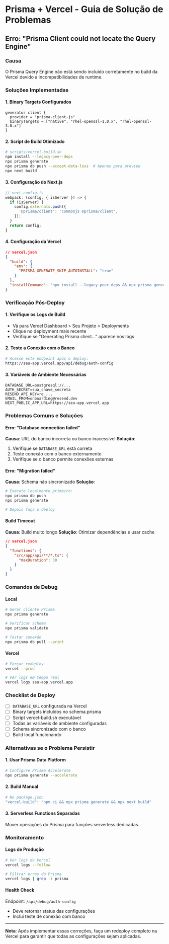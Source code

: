 # Prisma + Vercel - Guia de Solução de Problemas

## Erro: "Prisma Client could not locate the Query Engine"

### Causa
O Prisma Query Engine não está sendo incluído corretamente no build da Vercel devido a incompatibilidades de runtime.

### Soluções Implementadas

#### 1. Binary Targets Configurados
```prisma
generator client {
  provider = "prisma-client-js"
  binaryTargets = ["native", "rhel-openssl-1.0.x", "rhel-openssl-3.0.x"]
}
```

#### 2. Script de Build Otimizado
```bash
# scripts/vercel-build.sh
npm install --legacy-peer-deps
npx prisma generate
npx prisma db push --accept-data-loss  # Apenas para preview
npx next build
```

#### 3. Configuração do Next.js
```typescript
// next.config.ts
webpack: (config, { isServer }) => {
  if (isServer) {
    config.externals.push({
      '@prisma/client': 'commonjs @prisma/client',
    });
  }
  return config;
}
```

#### 4. Configuração da Vercel
```json
// vercel.json
{
  "build": {
    "env": {
      "PRISMA_GENERATE_SKIP_AUTOINSTALL": "true"
    }
  },
  "installCommand": "npm install --legacy-peer-deps && npx prisma generate"
}
```

### Verificação Pós-Deploy

#### 1. Verifique os Logs de Build
- Vá para Vercel Dashboard > Seu Projeto > Deployments
- Clique no deployment mais recente
- Verifique se "Generating Prisma client..." aparece nos logs

#### 2. Teste a Conexão com o Banco
```bash
# Acesse este endpoint após o deploy:
https://seu-app.vercel.app/api/debug/auth-config
```

#### 3. Variáveis de Ambiente Necessárias
```
DATABASE_URL=postgresql://...
AUTH_SECRET=sua_chave_secreta
RESEND_API_KEY=re_...
EMAIL_FROM=onboarding@resend.dev
NEXT_PUBLIC_APP_URL=https://seu-app.vercel.app
```

### Problemas Comuns e Soluções

#### Erro: "Database connection failed"
**Causa**: URL do banco incorreta ou banco inacessível
**Solução**: 
1. Verifique se `DATABASE_URL` está correta
2. Teste conexão com o banco externamente
3. Verifique se o banco permite conexões externas

#### Erro: "Migration failed"
**Causa**: Schema não sincronizado
**Solução**:
```bash
# Execute localmente primeiro:
npx prisma db push
npx prisma generate

# Depois faça o deploy
```

#### Build Timeout
**Causa**: Build muito longo
**Solução**: Otimizar dependências e usar cache
```json
// vercel.json
{
  "functions": {
    "src/app/api/**/*.ts": {
      "maxDuration": 30
    }
  }
}
```

### Comandos de Debug

#### Local
```bash
# Gerar cliente Prisma
npx prisma generate

# Verificar schema
npx prisma validate

# Testar conexão
npx prisma db pull --print
```

#### Vercel
```bash
# Forçar redeploy
vercel --prod

# Ver logs em tempo real
vercel logs seu-app.vercel.app
```

### Checklist de Deploy

- [ ] `DATABASE_URL` configurada na Vercel
- [ ] Binary targets incluídos no schema.prisma
- [ ] Script vercel-build.sh executável
- [ ] Todas as variáveis de ambiente configuradas
- [ ] Schema sincronizado com o banco
- [ ] Build local funcionando

### Alternativas se o Problema Persistir

#### 1. Usar Prisma Data Platform
```bash
# Configure Prisma Accelerate
npx prisma generate --accelerate
```

#### 2. Build Manual
```bash
# No package.json
"vercel-build": "npm ci && npx prisma generate && npx next build"
```

#### 3. Serverless Functions Separadas
Mover operações do Prisma para funções serverless dedicadas.

### Monitoramento

#### Logs de Produção
```bash
# Ver logs da Vercel
vercel logs --follow

# Filtrar erros do Prisma
vercel logs | grep -i prisma
```

#### Health Check
Endpoint: `/api/debug/auth-config`
- Deve retornar status das configurações
- Inclui teste de conexão com banco

---

**Nota**: Após implementar essas correções, faça um redeploy completo na Vercel para garantir que todas as configurações sejam aplicadas.